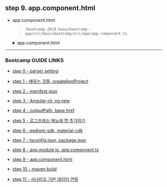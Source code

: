 ## step 9. app.component.html

- app.component.html

	>`/bootcamp-2019-base/bootcamp-app/src/main/bootcamp/src/app/app.component.ts`

	<details>
	<summary>app.component.html</summary>
	<div markdown="1">

	```typescript
	<style>
		:host {
			font-family: -apple-system, BlinkMacSystemFont, "Segoe UI", Roboto, Helvetica, Arial, sans-serif, "Apple Color Emoji", "Segoe UI Emoji", "Segoe UI Symbol";
			font-size: 14px;
			color: #333;
			box-sizing: border-box;
			-webkit-font-smoothing: antialiased;
			-moz-osx-font-smoothing: grayscale;
		}

		h2 {
			margin: 8px 0;
		}

		.toolbar {
			height: 60px;
			display: flex;
			align-items: center;
			background-color: #1976d2;
			color: white;
			font-weight: 600;
		}

		.toolbar span {
			margin-left: 20px;
		}

		.content {
			display: flex;
			margin: 32px auto;
			padding: 0 16px;
			max-width: 960px;
			flex-direction: column;
			align-items: center;
		}

		.card {
			border-radius: 4px;
			border: 1px solid #eee;
			background-color: #fafafa;
			height: 40px;
			width: 200px;
			margin: 0 8px 16px;
			padding: 16px;
			display: flex;
			flex-direction: row;
			justify-content: center;
			align-items: center;
			transition: all 0.2s ease-in-out;
			line-height: 24px;
		}

		.card.card-small {
			height: 16px;
			width: 168px;
		}

		.card.highlight-card {
			background-color: #1976d2;
			color: white;
			font-weight: 600;
			border: none;
			width: auto;
			min-width: 30%;
			position: relative;
		}

		.terminal {
			position: relative;
			width: 80%;
			max-width: 600px;
			border-radius: 6px;
			padding-top: 45px;
			margin-top: 8px;
			overflow: hidden;
			background-color: rgb(15, 15, 16);
		}

		.terminal::before {
			content: "\2022 \2022 \2022";
			position: absolute;
			top: 0;
			left: 0;
			height: 4px;
			background: rgb(58, 58, 58);
			color: #c2c3c4;
			width: 100%;
			font-size: 2rem;
			line-height: 0;
			padding: 14px 0;
			text-indent: 4px;
		}

		.terminal pre {
			font-family: SFMono-Regular, Consolas, Liberation Mono, Menlo, monospace;
			color: white;
			padding: 0 1rem 1rem;
			margin: 0;
		}
	</style>

	<div class="toolbar" role="banner">
		<span>Bootcamp</span>
	</div>

	<div class="content" role="main">
		<div class="card highlight-card card-small">
			<input style="width:600px;" type="text" [(ngModel)]="query">
			<button (click)="executeQuery()">쿼리 실행</button>
		</div>

		<h2>Query</h2>
		<div class="terminal">
			<pre>{{query}}</pre>
		</div>

		<h2 *ngIf="runQuery"> Result</h2>
		<div *ngIf="runQuery" class="terminal">
			<pre *ngFor="let item of result">{{item | json}}</pre>
		</div>

	</div>

	<router-outlet></router-outlet>
	```
	</div>
	</details>

---
### Bootcamp GUIDE LINKS
* [step 0 - parser setting](step0.md)
	
* [step 1 - 배우는 것들, createAppProject](step1.md)

* [step 2 - manifest.json](step2.md)

* [step 3 - Angular-cli, ng new](step3.md)

* [step 4 - outputPath, base href](step4.md)

* [step 5 - 로그프레소 메뉴에 앱 추가하기](step5.md)

* [step 6 - eediom-sdk, material-cdk](step6.md)

* [step 7 - tsconfig.json, package.json](step7.md)

* [step 8 - app.module.ts, app.component.ts](step8.md)

* [step 9 - app.component.html](step9.md)

* [step 10 - maven build](step10.md)

* [step 11 - 시나리오 기반 데이터 연동](step11.md)
